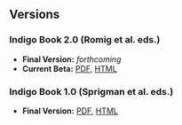 ## Versions

### Indigo Book 2.0 (Romig et al. eds.)

- **Final Version:** *forthcoming*
- **Current Beta:** [PDF](versions/indigobook-2.0-beta.pdf), [HTML](versions/indigobook-2.0-beta.html)

### Indigo Book 1.0 (Sprigman et al. eds.)

- **Final Version:** [PDF](https://law.resource.org/pub/us/code/blue/IndigoBook.pdf), [HTML](https://law.resource.org/pub/us/code/blue/IndigoBook.html)




